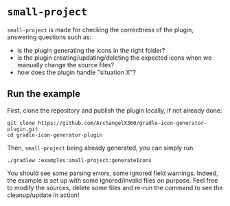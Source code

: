 # `small-project`

`small-project` is made for checking the correctness of the plugin, answering questions such as:

- is the plugin generating the icons in the right folder?
- is the plugin creating/updating/deleting the expected icons when we manually change the source files?
- how does the plugin handle "situation X"?

## Run the example

First, clone the repository and publish the plugin locally, if not already done:
```
git clone https://github.com/ArchangelX360/gradle-icon-generator-plugin.git
cd gradle-icon-generator-plugin
```

Then, `small-project` being already generated, you can simply run:

```
./gradlew :examples:small-project:generateIcons
```

You should see some parsing errors, some ignored field warnings. Indeed, the example is set up with some ignored/invalid
files on purpose. Feel free to modify the sources, delete some files and re-run the command to see the cleanup/update in
action!
